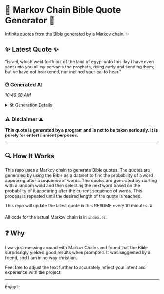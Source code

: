 # 📖 Markov Chain Bible Quote Generator 📖

Infinite quotes from the Bible generated by a Markov chain. ✨

## ✨ Latest Quote ✨
"israel, which went forth out of the land of egypt unto this day i have even sent unto you all my servants the prophets, rising early and sending them; but ye have not hearkened, nor inclined your ear to hear."

### ⏰ Generated At
*10:49:08 AM*

<details>
    <summary>🛠️ Generation Details</summary>
    <p>
        <strong>🌱 Seed:</strong> israel,<br>
        <strong>🔄 Iterations:</strong> 39<br>
        <strong>📜 Context History:</strong><br>[ israel, ]: which<br>[ israel,, which ]: went<br>[ israel,, which, went ]: forth<br>[ israel,, which, went, forth ]: out<br>[ israel,, which, went, forth, out ]: of<br>[ israel,, which, went, forth, out, of ]: the<br>[ which, went, forth, out, of, the ]: land<br>[ went, forth, out, of, the, land ]: of<br>[ forth, out, of, the, land, of ]: egypt<br>[ out, of, the, land, of, egypt ]: unto<br>[ of, the, land, of, egypt, unto ]: this<br>[ the, land, of, egypt, unto, this ]: day<br>[ land, of, egypt, unto, this, day ]: i<br>[ of, egypt, unto, this, day, i ]: have<br>[ egypt, unto, this, day, i, have ]: even<br>[ unto, this, day, i, have, even ]: sent<br>[ this, day, i, have, even, sent ]: unto<br>[ day, i, have, even, sent, unto ]: you<br>[ i, have, even, sent, unto, you ]: all<br>[ have, even, sent, unto, you, all ]: my<br>[ even, sent, unto, you, all, my ]: servants<br>[ sent, unto, you, all, my, servants ]: the<br>[ unto, you, all, my, servants, the ]: prophets,<br>[ you, all, my, servants, the, prophets, ]: rising<br>[ all, my, servants, the, prophets,, rising ]: early<br>[ my, servants, the, prophets,, rising, early ]: and<br>[ servants, the, prophets,, rising, early, and ]: sending<br>[ the, prophets,, rising, early, and, sending ]: them;<br>[ prophets,, rising, early, and, sending, them; ]: but<br>[ rising, early, and, sending, them;, but ]: ye<br>[ early, and, sending, them;, but, ye ]: have<br>[ and, sending, them;, but, ye, have ]: not<br>[ sending, them;, but, ye, have, not ]: hearkened,<br>[ them;, but, ye, have, not, hearkened, ]: nor<br>[ but, ye, have, not, hearkened,, nor ]: inclined<br>[ ye, have, not, hearkened,, nor, inclined ]: your<br>[ have, not, hearkened,, nor, inclined, your ]: ear<br>[ not, hearkened,, nor, inclined, your, ear ]: to<br>[ hearkened,, nor, inclined, your, ear, to ]: hear.<br>
    </p>
</details>

### ⚠️ Disclaimer ⚠️
**This quote is generated by a program and is not to be taken seriously. It is purely for entertainment purposes.**

---

## 🔍 How It Works

This repo uses a Markov chain to generate Bible quotes. The quotes are generated by using the Bible as a dataset to find the probability of a word appearing after a sequence of words. The quotes are generated by starting with a random word and then selecting the next word based on the probability of it appearing after the current sequence of words. This process is repeated until the desired length of the quote is reached.

This repo will update the latest quote in this README every 10 minutes. ⏳

All code for the actual Markov chain is in `index.ts`.

## ❓ Why

I was just messing around with Markov Chains and found that the Bible surprisingly yielded good results when prompted. 
It was suggested by a friend, and I am in no way christian.

Feel free to adjust the text further to accurately reflect your intent and experience with the project!

---

*Enjoy*✨
